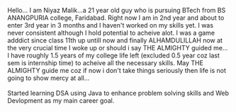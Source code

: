 Hello... I am Niyaz Malik...a 21 year old guy who is pursuing BTech from BS ANANGPURIA college, Faridabad. Right now I am in 2nd year and about to enter 3rd year in 3 months and I haven't worked on my skills yet. I was never consistent although I hold potential to acheive alot. I was a game adddict since class 11th up untill now and finally ALHAMDULILLAH now at the very crucial time I woke up or should i say THE ALMIGHTY guided me... I have roughly 1.5 years of my college life left (excluded 0.5 year coz last sem is internship time) to acheive all the necessary skills. May THE ALMIGHTY guide me coz if now i don't take things seriously then life is not going to show mercy at all...
<br><br>
Started learning DSA using Java to enhance problem solving skills and Web Devlopment as my main career goal.
